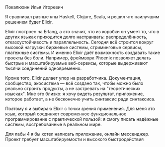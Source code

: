 Покалюхин Илья Игоревич

Я сравнивал разные япы Haskell, Clojure, Scala, и решил что наилучшим решением будет Elixir.

 Elixir построен на Erlang, а это значит, что из коробки он умеет то, что в других языках приходится долго настраивать: распределённость, отказоустойчивость и параллельность.
Сегодня всё строится вокруг высокой нагрузки: биржевые системы, стриминговые сервисы, платежные системы. И именно Elixir даёт возможность создавать такие проекты без боли. Например, фреймворк Phoenix позволяет делать быстрые и масштабируемые веб-сервисы, которые выдерживают тысячи соединений одновременно.

Кроме того, Elixir делает упор на разработчика. Документация, сообщество, экосистема — всё создано так, чтобы можно было реально строить продукты, а не застревать на "теоретических изысках". Мне это близко: я хочу видеть результат, приложение, которое работает, а не бесконечно учить синтаксис ради синтаксиса.

Поэтому я и выбираю Elixir с точки зрения применения. Для меня это язык, который соединяет современное функциональное программирование с практической пользой: я смогу писать надёжные системы, востребованные в реальном мире.

Для лабы 4 я бы хотел написать приложение, онлайн мессенджер. Проект требует масштабируемости и высокого быстродействия

